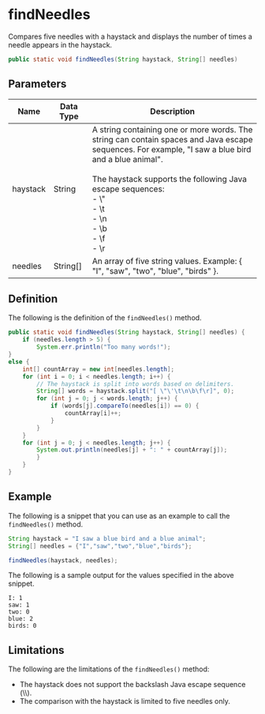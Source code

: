 # findNeedles

Compares five needles with a haystack and displays the number of times a needle appears in the haystack.

```java
public static void findNeedles(String haystack, String[] needles)
```

## Parameters

| Name | Data Type | Description |
|------|-----------|-------------|
| haystack | String | A string containing one or more words. The string can contain spaces and Java escape sequences. For example, "I saw a blue bird and a blue animal".<br><br>The haystack supports the following Java escape sequences:<br>- \\" <br>- \t <br>- \n <br>- \b <br>- \f <br>- \r|
| needles | String[] | An array of five string values. Example: { "I", "saw", "two", "blue", "birds" }. |

## Definition

The following is the definition of the `findNeedles()` method.

```java
public static void findNeedles(String haystack, String[] needles) {
    if (needles.length > 5) {
        System.err.println("Too many words!");
}
else {
    int[] countArray = new int[needles.length];
    for (int i = 0; i < needles.length; i++) {
        // The haystack is split into words based on delimiters.
        String[] words = haystack.split("[ \"\'\t\n\b\f\r]", 0);
        for (int j = 0; j < words.length; j++) {
            if (words[j].compareTo(needles[i]) == 0) {
                countArray[i]++;
            }
        }
    }
    for (int j = 0; j < needles.length; j++) {
        System.out.println(needles[j] + ": " + countArray[j]);
        }
    }
}
```

## Example

The following is a snippet that you can use as an example to call the `findNeedles()` method.

```java
String haystack = "I saw a blue bird and a blue animal";
String[] needles = {"I","saw","two","blue","birds"};

findNeedles(haystack, needles);
```

The following is a sample output for the values specified in the above snippet.

```
I: 1
saw: 1
two: 0
blue: 2
birds: 0
```

## Limitations

The following are the limitations of the `findNeedles()` method:

- The haystack does not support the backslash Java escape sequence (\\\\).
- The comparison with the haystack is limited to five needles only.